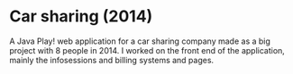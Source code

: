 # Car sharing (2014)
A Java Play! web application for a car sharing company made as a big project with 8 people in 2014. I worked on the front end of the application, mainly the infosessions and billing systems and pages.
